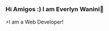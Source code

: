 

### Hi Amigos :) I am Everlyn Wanini👋

 ⚡I am a Web Developer! 
<!--
**evawanini/evawanini** is a ✨ _special_ ✨ repository because its `README.md` (this file) appears on your GitHub profile.

Here are some ideas to get you started:

- 🔭 I’m currently working on ...
- 🌱 I’m currently learning Vue JS & Laravel
- 👯 I’m looking to collaborate on ...
- 🤔 I’m looking for help with ...
- 💬 Ask me about ... 


- 📫 How to reach me: Twitter: @wanini_everlyn
                       <a href="#" class="fa fa-facebook">@Everlyn Wanini Ndung'u</a>: 
                       LinkedIn: @Everlyn Wanini
                       Instagram: @_wanini
                       Gmail: evelynwanini14@gmail.com
                      
- 😄 Pronouns: ...
- ⚡ Fun fact: ...
</body>
</html>
-->

